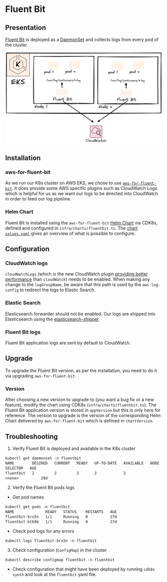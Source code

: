 # Fluent Bit

## Presentation

[Fluent Bit](https://docs.fluentbit.io/manual/installation/kubernetes) is deployed as a [DaemonSet](https://kubernetes.io/docs/concepts/workloads/controllers/daemonset/) and collects logs from every pod of the cluster.

![Fluent Bit in EKS](static/fluentbit_in_eks.png)

## Installation

### aws-for-fluent-bit

As we run our K8s cluster on AWS EKS, we chose to use [`aws-for-fluent-bit`](https://github.com/aws/aws-for-fluent-bit). It does provide some AWS specific plugins such as CloudWatch Logs which is helpful for us as we want our logs to be directed into CloudWatch in order to feed our log pipeline.

### Helm Chart

Fluent Bit is installed using the `aws-for-fluent-bit` [Helm Chart](https://github.com/aws/eks-charts/tree/master/stable/aws-for-fluent-bit) via CDK8s, defined and configured in `infra/charts/fluentbit.ts`. The [chart `values.yaml`](https://github.com/aws/eks-charts/blob/master/stable/aws-for-fluent-bit/values.yaml) gives an overview of what is possible to configure.

## Configuration

### CloudWatch logs

`cloudWatchLogs` (which is the new CloudWatch plugin [providing better performance](https://github.com/aws/eks-charts/pull/903) than `cloudWatch`) needs to be enabled.
When making any change to the `logGroupName`, be aware that this path is used by the `aws-log-config` to redirect the logs to Elastic Search.

### Elastic Search

Elasticsearch forwarder should not be enabled. Our logs are shipped into Elasticsearch using the [elasticsearch-shipper](https://github.com/linz/elasticsearch-shipper)

### Fluent Bit logs

Fluent Bit application logs are sent by default to CloudWatch.

## Upgrade

To upgrade the Fluent Bit version, as per the installation, you need to do it via upgrading `aws-for-fluent-bit`.

### Version

After choosing a new version to upgrade to (you want a bug fix or a new feature), modify the chart using CDK8s (`infra/charts/fluentbit.ts`).
The Fluent Bit application version is stored in `appVersion` but this is only here for reference. The version to upgrade is the version of the corresponding Helm Chart delivered by `aws-for-fluent-bit` which is defined in `chartVersion`.

## Troubleshooting

1. Verify Fluent Bit is deployed and available in the K8s cluster

```   shell
kubectl get daemonset -n fluentbit
NAME        DESIRED   CURRENT   READY   UP-TO-DATE   AVAILABLE   NODE SELECTOR   AGE
fluentbit   2         2         2       2            2           <none>          28d
```

2. Verify the Fluent Bit pods logs

- Get pod names

```shell
kubectl get pods -n fluentbit
NAME              READY   STATUS    RESTARTS   AGE
fluentbit-brx5n   1/1     Running   0          27d
fluentbit-btb9b   1/1     Running   0          27d
```

- Check pod logs for any errors

```shell
kubectl logs fluentbit-brx5n -n fluentbit
```

3. Check configuration (`ConfigMap`) in the cluster

```shell
kubectl describe configmap fluentbit -n fluentbit
```

- Check configuration that might have been deployed by running `cdk8s synth` and look at the `fluentbit` yaml file.
